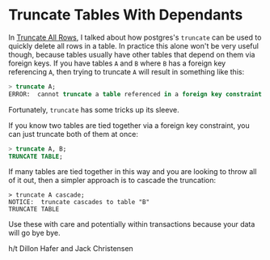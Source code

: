 # Truncate Tables With Dependants

In [Truncate All Rows](postgres/truncate-all-rows.md), I talked about how
postgres's `truncate` can be used to quickly delete all rows in a table. In
practice this alone won't be very useful though, because tables usually have
other tables that depend on them via foreign keys. If you have tables `A`
and `B` where `B` has a foreign key referencing `A`, then trying to truncate
`A` will result in something like this:

```sql
> truncate A;
ERROR:  cannot truncate a table referenced in a foreign key constraint
```

Fortunately, `truncate` has some tricks up its sleeve.

If you know two tables are tied together via a foreign key constraint, you
can just truncate both of them at once:

```sql
> truncate A, B;
TRUNCATE TABLE;
```

If many tables are tied together in this way and you are looking to throw
all of it out, then a simpler approach is to cascade the truncation:

```
> truncate A cascade;
NOTICE:  truncate cascades to table "B"
TRUNCATE TABLE
```

Use these with care and potentially within transactions because your data
will go bye bye.

h/t Dillon Hafer and Jack Christensen
